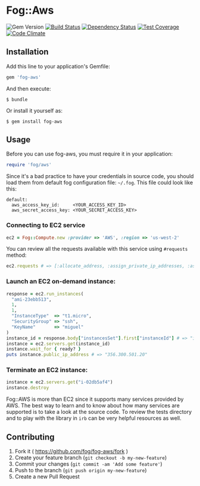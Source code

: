 # Fog::Aws

![Gem Version](https://badge.fury.io/rb/fog-aws.svg)
[![Build Status](https://travis-ci.org/fog/fog-aws.svg?branch=master)](https://travis-ci.org/fog/fog-aws)
[![Dependency Status](https://gemnasium.com/fog/fog-aws.svg)](https://gemnasium.com/fog/fog-aws)
[![Test Coverage](https://codeclimate.com/github/fog/fog-aws/badges/coverage.svg)](https://codeclimate.com/github/fog/fog-aws)
[![Code Climate](https://codeclimate.com/github/fog/fog-aws.svg)](https://codeclimate.com/github/fog/fog-aws)


## Installation

Add this line to your application's Gemfile:

```ruby
gem 'fog-aws'
```

And then execute:

    $ bundle

Or install it yourself as:

    $ gem install fog-aws

## Usage

Before you can use fog-aws, you must require it in your application:

```ruby
require 'fog/aws'
```

Since it's a bad practice to have your credentials in source code, you should load them from default fog configuration file: ```~/.fog```. This file could look like this:

```
default:
  aws_access_key_id:     <YOUR_ACCESS_KEY_ID>
  aws_secret_access_key: <YOUR_SECRET_ACCESS_KEY>
```

### Connecting to EC2 service
```ruby
ec2 = Fog::Compute.new :provider => 'AWS', :region => 'us-west-2'
```

You can review all the requests available with this service using ```#requests``` method:

```ruby
ec2.requests # => [:allocate_address, :assign_private_ip_addresses, :associate_address, ...]
```

### Launch an EC2 on-demand instance:

```ruby
response = ec2.run_instances(
  "ami-23ebb513",
  1,
  1,
  "InstanceType"  => "t1.micro",
  "SecurityGroup" => "ssh",
  "KeyName"       => "miguel"
)
instance_id = response.body["instancesSet"].first["instanceId"] # => "i-02db5af4"
instance = ec2.servers.get(instance_id)
instance.wait_for { ready? }
puts instance.public_ip_address # => "356.300.501.20"
```

### Terminate an EC2 instance:

```ruby
instance = ec2.servers.get("i-02db5af4")
instance.destroy
```

Fog::AWS is more than EC2 since it supports many services provided by AWS. The best way to learn and to know about how many services are supported is to take a look at the source code. To review the tests directory and to play with the library in ```irb``` can be very helpful resources as well.

## Contributing

1. Fork it ( https://github.com/fog/fog-aws/fork )
2. Create your feature branch (`git checkout -b my-new-feature`)
3. Commit your changes (`git commit -am 'Add some feature'`)
4. Push to the branch (`git push origin my-new-feature`)
5. Create a new Pull Request
